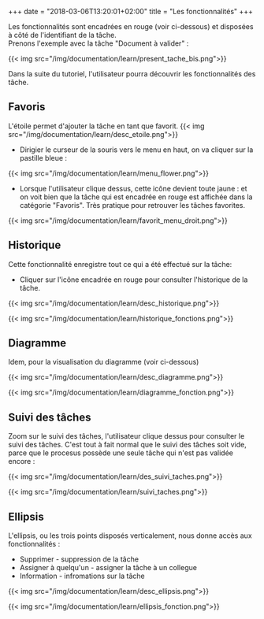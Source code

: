+++
date = "2018-03-06T13:20:01+02:00"
title = "Les fonctionnalités"
+++

Les fonctionnalités sont encadrées en rouge (voir ci-dessous) et disposées à côté de l'identifiant de la tâche.
<br>
Prenons l'exemple avec la tâche "Document à valider" :
<br>

{{< img src="/img/documentation/learn/present_tache_bis.png">}}

Dans la suite du tutoriel, l'utilisateur pourra découvrir les fonctionnalités des tâche. 
## Favoris
L'étoile permet d'ajouter la tâche en tant que favorit.
{{< img src="/img/documentation/learn/desc_etoile.png">}}

* Dirigier le curseur de la souris vers le menu en haut, on va cliquer sur la pastille bleue : 

{{< img src="/img/documentation/learn/menu_flower.png">}}

* Lorsque l'utilisateur clique dessus, cette icône devient toute jaune : 
et on voit bien que la tâche qui est encadrée en rouge est affichée dans la catégorie "Favoris". Très pratique pour retrouver les tâches favorites.

{{< img src="/img/documentation/learn/favorit_menu_droit.png">}}

## Historique
Cette fonctionnalité enregistre tout ce qui a été effectué sur la tâche:

* Cliquer sur l'icône encadrée en rouge pour consulter l'historique de la tâche. 

{{< img src="/img/documentation/learn/desc_historique.png">}}

{{< img src="/img/documentation/learn/historique_fonctions.png">}}

## Diagramme
Idem, pour la visualisation du diagramme (voir ci-dessous)

{{< img src="/img/documentation/learn/desc_diagramme.png">}}

{{< img src="/img/documentation/learn/diagramme_fonction.png">}}

## Suivi des tâches
Zoom sur le suivi des tâches, l'utilisateur clique dessus pour consulter le suivi des tâches. C'est tout à fait normal que le suivi des tâches soit vide, parce que le procesus possède une seule tâche qui n'est pas validée encore :

{{< img src="/img/documentation/learn/des_suivi_taches.png">}}

{{< img src="/img/documentation/learn/suivi_taches.png">}}

## Ellipsis
L'ellipsis, ou les trois points disposés verticalement, nous donne accès aux fonctionnalités : 

* Supprimer - suppression de la tâche
* Assigner à quelqu'un - assigner la tâche à un collegue
* Information - infromations sur la tâche

{{< img src="/img/documentation/learn/desc_ellipsis.png">}}

{{< img src="/img/documentation/learn/ellipsis_fonction.png">}}
